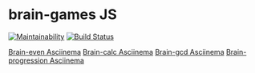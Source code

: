 # brain-games JS

[![Maintainability](https://api.codeclimate.com/v1/badges/58f910ad3840209d0d0b/maintainability)](https://codeclimate.com/github/sergey-ag/frontend-project-lvl1/maintainability)
[![Build Status](https://travis-ci.org/sergey-ag/frontend-project-lvl1.svg?branch=master)](https://travis-ci.org/sergey-ag/frontend-project-lvl1)

[Brain-even Asciinema](https://asciinema.org/a/N6s1jNrookXyQAmmMI1Uoyhgy)
[Brain-calc Asciinema](https://asciinema.org/a/l1jiNQsu8L4gQSrdhOAICYGTB)
[Brain-gcd Asciinema](https://asciinema.org/a/2UCTyw0DwHBOtgjUSTZAF2Eon)
[Brain-progression Asciinema](https://asciinema.org/a/eGwTuCnFNzoCGwsB0JY2DAMlQ)
